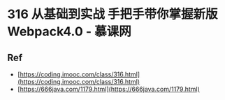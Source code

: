 # 316 从基础到实战 手把手带你掌握新版Webpack4.0 - 慕课网

## Ref

* [https://coding.imooc.com/class/316.html](https://coding.imooc.com/class/316.html)
* [https://666java.com/1179.html](https://666java.com/1179.html)